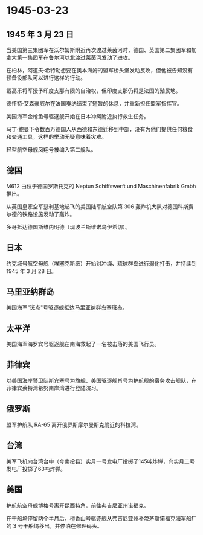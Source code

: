 # 1945-03-23

## 1945 年 3 月 23 日

当美国第三集团军在沃尔姆斯附近再次渡过莱茵河时，德国、英国第二集团军和加拿大第一集团军在鲁尔河以北渡过莱茵河发动了进攻。

在柏林，阿道夫·希特勒想要在奥本海姆的盟军桥头堡发动反攻，但他被告知没有预备役部队可以进行这样的行动。

戴高乐将军授予印度支那有限的自治权，但印度支那仍将是法国的殖民地。

德怀特·艾森豪威尔在法国戛纳结束了短暂的休息，并重新担任盟军指挥官。

美国海军金枪鱼号驱逐舰开始在日本冲绳附近执行救生任务。

马丁·鲍曼下令数百万德国人从西德和东德迁移到中部，没有为他们提供任何粮食和交通工具，这样的举动无疑意味着灾难。

轻型航空母舰凤翔号被编入第二舰队。

## 德国

M612 由位于德国罗斯托克的 Neptun Schiffswerft und Maschinenfabrik Gmbh
推出。

从英国皇家空军瑟利基地起飞的美国陆军航空队第 306
轰炸机大队对德国科斯费尔德的铁路设施发动了轰炸。

多哥抵达德国斯维内明德（现波兰斯维诺乌伊希切）。

## 日本

约克城号航空母舰（埃塞克斯级）开始对冲绳、琉球群岛进行弱化打击，并持续到
1945 年 3 月 28 日。

## 马里亚纳群岛

美国海军"斑点"号驱逐舰抵达马里亚纳群岛塞班岛。

## 太平洋

美国海军海罗宾号驱逐舰在南海救起了一名被击落的美国飞行员。

## 菲律宾

以美国海岸警卫队斯宾塞号为旗舰、美国驱逐舰肖号为护航舰的宿务攻击舰队，在菲律宾莱特湾希努南岸湾进行登陆演习。

## 俄罗斯

盟军护航队 RA-65 离开俄罗斯摩尔曼斯克附近的科拉湾。

## 台湾

美军飞机向台湾台中（今南投县）实月一号发电厂投掷了145吨炸弹，向实月二号发电厂投掷了63吨炸弹。

## 美国

护航航空母舰博格号离开昆西特角，前往弗吉尼亚州诺福克。

在干船坞停留两个半月后，檀香山号驱逐舰从弗吉尼亚州朴茨茅斯诺福克海军船厂的
3 号干船坞移出，并停泊在修理码头。

